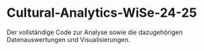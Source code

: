 # Cultural-Analytics-WiSe-24-25
Der vollständige Code zur Analyse sowie die dazugehörigen Datenauswertungen und Visualisierungen.
